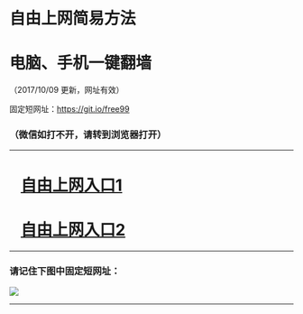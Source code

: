 ﻿# 自由上网简易方法

# 电脑、手机一键翻墙

（2017/10/09 更新，网址有效）

固定短网址：https://git.io/free99

### （微信如打不开，请转到浏览器打开）


***





# &nbsp;&nbsp; <a href="http://ft22959433.fwq-tz-1001.info/fwqtz01.html?t=100900113312 " target="_blank">自由上网入口1</a>
# &nbsp;&nbsp; <a href="http://ft1121512800.fwq-tz-1002.info/fwqtz02.html?t=100900116378 " target="_blank">自由上网入口2</a>
***

### 请记住下图中固定短网址：

<img src="https://s3-us-west-2.amazonaws.com/fwq-1001/yjfq-20170905okok.png" /> 


***

